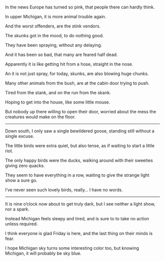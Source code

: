 In the news Europe has turned so pink,
that people there can hardly think.

In upper Michigan,
it is more animal trouble again.

And the worst offenders,
are the stink vendors.

The skunks got in the mood,
to do nothing good.

They have been spraying,
without any delaying.

And it has been so bad,
that many are feared half dead.

Apparently it is like getting hit from a hose,
straight in the nose.

An it is not just spray, for today, skunks,
are also blowing huge chunks.

Many other animals from the bush,
are at the cabin door trying to push.

Tired from the stank,
and on the run from the skank.

Hoping to get into the house,
like some little mouse.

But nobody up there willing to open their door,
worried about the mess the creatures would make on the floor.

---

Down south, I only saw a single bewildered goose,
standing still without a single excuse.

The little birds were extra quiet,
but also tense, as if waiting to start a little riot.

The only happy birds were the ducks,
walking around with their sweeties giving zero quacks.

They seem to have everything in a row,
waiting to give the strange light show a sure go.

I’ve never seen such lovely birds,
really… I have no words.

---

It is nine o’clock now about to get truly dark,
but I see neither a light show, nor a spark.

Instead Michigan feels sleepy and tired,
and is sure to to take no action unless required.

I think everyone is glad Friday is here,
and the last thing on their minds is fear.

I hope Michigan sky turns some interesting color too,
but knowing Michigan, it will probably be sky blue.
